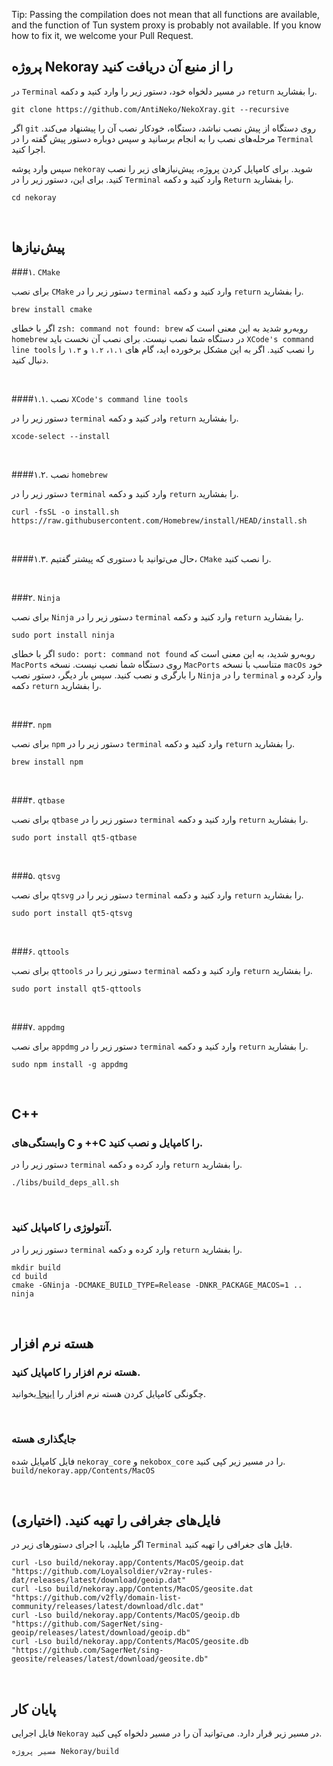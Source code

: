 Tip: Passing the compilation does not mean that all functions are available, and the function of Tun system proxy is probably not available. If you know how to fix it, we welcome your Pull Request.

## پروژه Nekoray را از منبع آن دریافت کنید
در `Terminal` در مسیر دلخواه خود، دستور زیر را وارد کنید و دکمه `return` را بفشارید.
```shell
git clone https://github.com/AntiNeko/NekoXray.git --recursive
```
اگر `git` روی دستگاه از پیش نصب نباشد، دستگاه، خودکار نصب آن را پیشنهاد می‌کند. مرحله‌های نصب را به انجام برسانید و سپس دوباره دستور پیش گفته را در `Terminal` اجرا کنید.

سپس وارد پوشه `nekoray` شوید.
برای کامپایل کردن پروژه، پیش‌نیازهای زیر را نصب کنید. برای این، دستور زیر را در `Terminal` وارد کنید و دکمه `Return` را بفشارید.


```shell
cd nekoray
```
<br>

## پیش‌نیازها

###۱. `CMake`

برای نصب `CMake` دستور زیر را در `terminal` وارد کنید و دکمه `return` را بفشارید.
```shell
brew install cmake
```
اگر با خطای `zsh: command not found: brew` روبه‌رو شدید به این معنی است که `homebrew` در دستگاه شما نصب نیست. برای نصب آن نخست باید `XCode's command line tools` را نصب کنید. اگر به این مشکل برخورده‌ اید، گام های `۱.۱`، `۱.۲` و `۱.۳` را دنبال کنید.

<br>

####۱.۱. نصب `XCode's command line tools`

دستور زیر را در `terminal` وادر کنید و دکمه `return` را بفشارید.
```shell
xcode-select --install
```

<br>

####۱.۲. نصب `homebrew`

دستور زیر را در `terminal` وارد کنید و دکمه `return` را بفشارید.
```shell
curl -fsSL -o install.sh https://raw.githubusercontent.com/Homebrew/install/HEAD/install.sh
```

<br>

####۱.۳. حال می‌توانید با دستوری که پیشتر گفتیم، `CMake` را نصب کنید.

<br>

###۲. `Ninja`

برای نصب `Ninja` دستور زیر را در `terminal` وارد کنید و دکمه `return` را بفشارید.
```shell
sudo port install ninja
```
اگر با خطای `sudo: port: command not found` روبه‌رو شدید، به این معنی است که `MacPorts` روی دستگاه شما نصب نیست. نسخه `MacPorts` متناسب با نسخه `macOs` خود را بارگری و نصب کنید. سپس بار دیگر، دستور نصب `Ninja` را در `terminal` وارد کرده و دکمه `return` را بفشارید.

<br>

###۳. `npm`

برای نصب `npm` دستور زیر را در `terminal` وارد کنید و دکمه `return` را بفشارید.
```shell
brew install npm
```

<br>

###۴. `qtbase`

برای نصب `qtbase` دستور زیر را در `terminal` وارد کنید و دکمه `return` را بفشارید.
```shell
sudo port install qt5-qtbase
```

<br>

###۵. `qtsvg`

برای نصب `qtsvg` دستور زیر را در `terminal` وارد کنید و دکمه `return` را بفشارید.
```shell
sudo port install qt5-qtsvg
```

<br>

###۶. `qttools`

برای نصب `qttools` دستور زیر را در `terminal` وارد کنید و دکمه `return` را بفشارید.
```shell
sudo port install qt5-qttools
```

<br>

###۷. `appdmg`

برای نصب `appdmg` دستور زیر را در `terminal` وارد کنید و دکمه `return` را بفشارید.
```shell
sudo npm install -g appdmg
```

<br>

## C++

### وابستگی‌های C و ++C را کامپایل و نصب کنید.

دستور زیر را در `terminal` وارد کرده و دکمه `return` را بفشارید.

```shell
./libs/build_deps_all.sh
```

<br>

### آنتولوژی را کامپایل کنید.

دستور زیر را در `terminal` وارد کرده و دکمه `return` را بفشارید.
```shell
mkdir build
cd build
cmake -GNinja -DCMAKE_BUILD_TYPE=Release -DNKR_PACKAGE_MACOS=1 ..
ninja
```

<br>

## هسته نرم افزار

### هسته نرم افزار را کامپایل کنید.

چگونگی کامپایل کردن هسته نرم افزار را [اینجا ](./Build_Core_fa.md)بخوانید.

<br>

### جایگذاری هسته

فایل کامپایل شده `nekoray_core` و `nekobox_core` را در مسیر زیر کپی کنید.
`build/nekoray.app/Contents/MacOS`

<br>

## فایل‌های جغرافی را تهیه کنید. (اختیاری)

اگر مایلید، با اجرای دستورهای زیر در `Terminal` فایل های جغرافی را تهیه کنید.

```shell
curl -Lso build/nekoray.app/Contents/MacOS/geoip.dat "https://github.com/Loyalsoldier/v2ray-rules-dat/releases/latest/download/geoip.dat"
curl -Lso build/nekoray.app/Contents/MacOS/geosite.dat "https://github.com/v2fly/domain-list-community/releases/latest/download/dlc.dat"
curl -Lso build/nekoray.app/Contents/MacOS/geoip.db "https://github.com/SagerNet/sing-geoip/releases/latest/download/geoip.db"
curl -Lso build/nekoray.app/Contents/MacOS/geosite.db "https://github.com/SagerNet/sing-geosite/releases/latest/download/geosite.db"
```
<br>

## پایان کار

فایل اجرایی `Nekoray` در مسیر زیر قرار دارد. می‌توانید آن را در مسیر دلخواه کپی کنید.

`مسیر پروژه Nekoray/build`